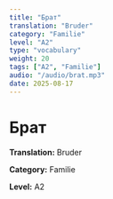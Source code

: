 ```yaml
---
title: "Брат"
translation: "Bruder"
category: "Familie"
level: "A2"
type: "vocabulary"
weight: 20
tags: ["A2", "Familie"]
audio: "/audio/brat.mp3"
date: 2025-08-17
---
```


# Брат

**Translation:** Bruder

**Category:** Familie

**Level:** A2

